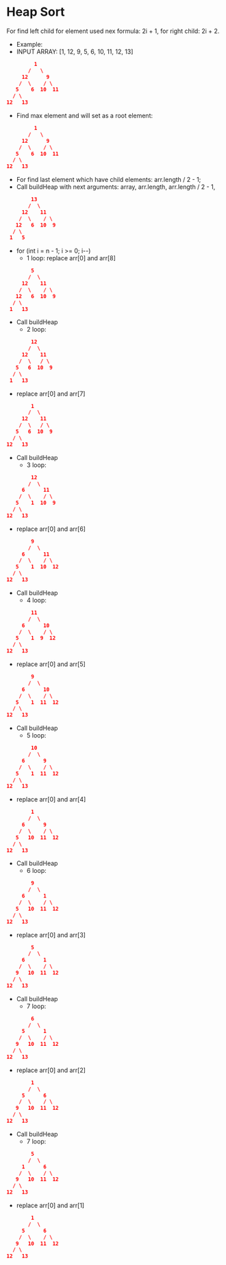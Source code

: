 # Heap Sort

For find left child for element used nex formula: 2i + 1, for right child: 2i + 2.

* Example:
* INPUT ARRAY: [1, 12, 9, 5, 6, 10, 11, 12, 13]
```json
         1
       /   \
     12      9
    /  \    / \
   5    6  10  11
  / \
12   13
```
* Find max element and will set as a root element:
```json
         1
       /   \
     12      9
    /  \    / \
   5    6  10  11
  / \
12   13
```
* For find last element which have child elements: arr.length / 2 - 1; 
* Call buildHeap with next arguments: array, arr.length, arr.length / 2 - 1, 
```json
        13
       /  \
     12    11
    /  \    / \
   12   6  10  9
  / \
 1   5
```
* for (int i = n - 1; i >= 0; i--)
    * 1 loop: replace arr[0] and arr[8] 
```json
        5
       /  \
     12    11
    /  \    / \
   12   6  10  9
  / \
 1   13
```
* Call buildHeap
    * 2 loop: 
```json
        12
       /  \
     12    11
    /  \   / \
   5   6  10  9
  / \
 1   13
```
* replace arr[0] and arr[7]
```json
        1
       /  \
     12    11
    /  \   / \
   5   6  10  9
  / \
12   13
```
* Call buildHeap
    * 3 loop: 
```json
        12
       /  \
     6      11
    /  \    / \
   5    1  10  9
  / \
12   13
```
* replace arr[0] and arr[6]
```json
        9
       /  \
     6      11
    /  \    / \
   5    1  10  12
  / \
12   13
```
* Call buildHeap
    * 4 loop: 
```json
        11
       /  \
     6      10
    /  \    / \
   5    1  9  12
  / \
12   13
```
* replace arr[0] and arr[5]
```json
        9
       /  \
     6      10
    /  \    / \
   5    1  11  12
  / \
12   13
```
* Call buildHeap
    * 5 loop: 
```json
        10
       /  \
     6      9
    /  \    / \
   5    1  11  12
  / \
12   13
```
* replace arr[0] and arr[4]
```json
        1
       /  \
     6      9
    /  \    / \
   5   10  11  12
  / \
12   13
```
* Call buildHeap
    * 6 loop:
```json
        9
       /  \
     6      1
    /  \    / \
   5   10  11  12
  / \
12   13
```
* replace arr[0] and arr[3]
```json
        5
       /  \
     6      1
    /  \    / \
   9   10  11  12
  / \
12   13
```
* Call buildHeap
    * 7 loop:
```json
        6
       /  \
     5      1
    /  \    / \
   9   10  11  12
  / \
12   13
```
* replace arr[0] and arr[2]
```json
        1
       /  \
     5      6
    /  \    / \
   9   10  11  12
  / \
12   13
```
* Call buildHeap
    * 7 loop:
```json
        5
       /  \
     1      6
    /  \    / \
   9   10  11  12
  / \
12   13
```
* replace arr[0] and arr[1]
```json
        1
       /  \
     5      6
    /  \    / \
   9   10  11  12
  / \
12   13
```
